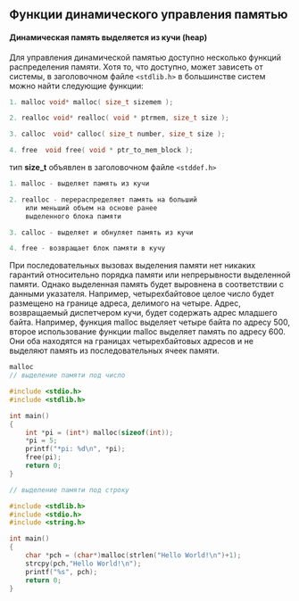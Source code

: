 ## Функции динамического управления памятью
#### Динамическая память выделяется из кучи (heap)
Для управления динамической памятью доступно несколько функций распределения памяти. 
Хотя то, что доступно, может зависеть от системы, 
в заголовочном файле `<stdlib.h>` 
в большинстве систем можно найти следующие функции:
```c
1. malloc void* malloc( size_t sizemem );

2. realloc void* realloc( void * ptrmem, size_t size );

3. calloc  void* calloc( size_t number, size_t size );

4. free  void free( void * ptr_to_mem_block );
```
тип **size_t** объявлен в заголовочном файле `<stddef.h>`
```c
1. malloc - выделяет память из кучи

2. realloc - перераспределяет память на больший
	или меньший объем на основе ранее 
	выделенного блока памяти

3. calloc - выделяет и обнуляет память из кучи

4. free - возвращает блок памяти в кучу
```


При последовательных вызовах выделения памяти нет никаких гарантий
относительно порядка памяти или непрерывности выделенной памяти. 
Однако выделенная память будет выровнена в соответствии с данными указателя.
Например, четырехбайтовое целое число 
будет размещено на границе адреса, делимого на четыре. 
Адрес, возвращаемый диспетчером кучи, будет содержать адрес младшего байта.
Например, функция malloc выделяет четыре байта по адресу 500, 
второе использование функции malloc выделяет память по адресу 600. 
Они оба находятся на границах четырехбайтовых адресов 
и не выделяют память из последовательных ячеек памяти. 
```c
malloc
// выделение памяти под число

#include <stdio.h>
#include <stdlib.h>

int main()
{
	int *pi = (int*) malloc(sizeof(int));
	*pi = 5;
	printf("*pi: %d\n", *pi);
	free(pi);
	return 0;
}

// выделение памяти под строку

#include <stdlib.h>
#include <stdio.h>
#include <string.h>

int main()
{
	char *pch = (char*)malloc(strlen("Hello World!\n")+1);
	strcpy(pch,"Hello World!\n");
	printf("%s", pch);
	return 0;
}
```